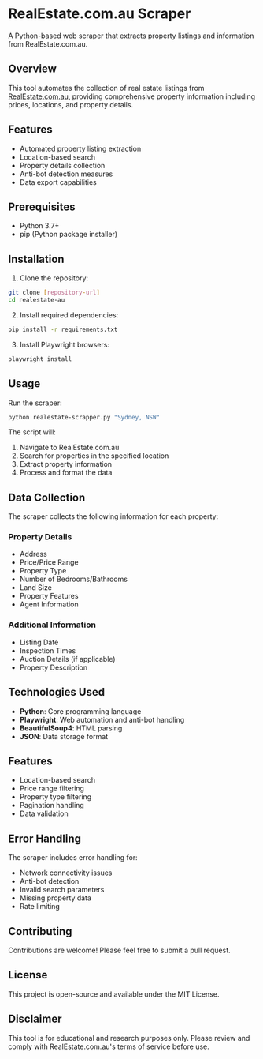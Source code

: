 # RealEstate.com.au Scraper

A Python-based web scraper that extracts property listings and information from RealEstate.com.au.

## Overview

This tool automates the collection of real estate listings from [RealEstate.com.au](https://www.realestate.com.au), providing comprehensive property information including prices, locations, and property details.

## Features

- Automated property listing extraction
- Location-based search
- Property details collection
- Anti-bot detection measures
- Data export capabilities

## Prerequisites

- Python 3.7+
- pip (Python package installer)

## Installation

1. Clone the repository:
```bash
git clone [repository-url]
cd realestate-au
```

2. Install required dependencies:
```bash
pip install -r requirements.txt
```

3. Install Playwright browsers:
```bash
playwright install
```

## Usage

Run the scraper:
```bash
python realestate-scrapper.py "Sydney, NSW"
```

The script will:
1. Navigate to RealEstate.com.au
2. Search for properties in the specified location
3. Extract property information
4. Process and format the data

## Data Collection

The scraper collects the following information for each property:

### Property Details
- Address
- Price/Price Range
- Property Type
- Number of Bedrooms/Bathrooms
- Land Size
- Property Features
- Agent Information

### Additional Information
- Listing Date
- Inspection Times
- Auction Details (if applicable)
- Property Description

## Technologies Used

- **Python**: Core programming language
- **Playwright**: Web automation and anti-bot handling
- **BeautifulSoup4**: HTML parsing
- **JSON**: Data storage format

## Features

- Location-based search
- Price range filtering
- Property type filtering
- Pagination handling
- Data validation

## Error Handling

The scraper includes error handling for:
- Network connectivity issues
- Anti-bot detection
- Invalid search parameters
- Missing property data
- Rate limiting

## Contributing

Contributions are welcome! Please feel free to submit a pull request.

## License

This project is open-source and available under the MIT License.

## Disclaimer

This tool is for educational and research purposes only. Please review and comply with RealEstate.com.au's terms of service before use. 